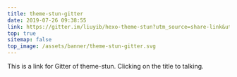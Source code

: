 ```yaml
---
title: theme-stun-gitter
date: 2019-07-26 09:38:55
link: https://gitter.im/liuyib/hexo-theme-stun?utm_source=share-link&utm_medium=link&utm_campaign=share-link
top: true
sitemap: false
top_image: /assets/banner/theme-stun-gitter.svg
---
```


This is a link for Gitter of theme-stun. Clicking on the title to talking.
